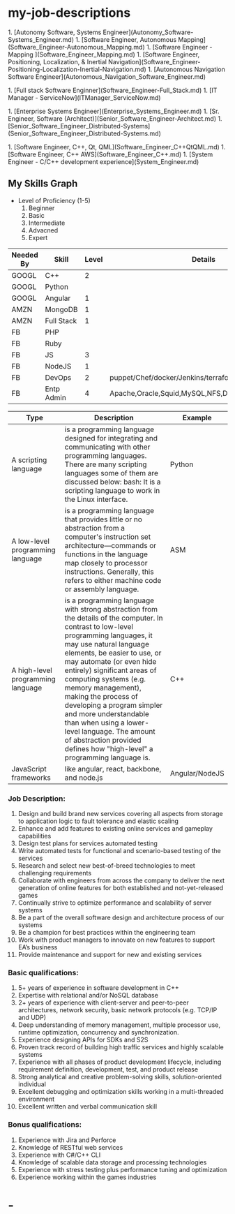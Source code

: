 # my-job-descriptions
<p></p>
 1. [Autonomy Software, Systems Engineer](Autonomy_Software-Systems_Engineer.md)
 1. [Software Engineer, Autonomous Mapping](Software_Engineer-Autonomous_Mapping.md)
 1. [Software Engineer - Mapping ](Software_Engineer_Mapping.md)
 1. [Software Engineer, Positioning, Localization, & Inertial Navigation](Software_Engineer-Positioning-Localization-Inertial-Navigation.md)
 1. [Autonomous Navigation Software Engineer](Autonomous_Navigation_Software_Engineer.md)
<p></p>
 1. [Full stack Software Enginner](Software_Engineer-Full_Stack.md)
 1. [IT Manager - ServiceNow](ITManager_ServiceNow.md)
<p></p>
 1. [Enterprise Systems Engineer](Enterprise_Systems_Engineer.md)
 1. [Sr. Engineer, Software (Architect)](Senior_Software_Engineer-Architect.md)
 1. [Senior_Software_Engineer_Distributed-Systems](Senior_Software_Engineer_Distributed-Systems.md)
<p></p>
 1. [Software Engineer, C++, Qt, QML](Software_Engineer_C++QtQML.md)
 1. [Software Engineer, C++ AWS](Software_Engineer_C++.md)
 1. [System Engineer - C/C++ development experience](System_Engineer.md)
<p></p>

## My Skills Graph
- Level of Proficiency (1-5) 
  1. Beginner
  2. Basic
  3. Intermediate
  4. Advacned
  5. Expert

|Needed By| Skill | Level | Details |TARGET |
| --- | --- | --- | --- | --- |
| GOOGL |C++ | 2 | |3 |
| GOOGL | Python | | |
| GOOGL | Angular | 1 | | 2 |
| AMZN | MongoDB | 1 | | 2 |
| AMZN | Full Stack | 1 | | 2 |
| FB | PHP | | |
| FB | Ruby | | |
| FB | JS | 3 | | 4 | 
| FB | NodeJS| 1 | | 2 |
| FB | DevOps| 2 |puppet/Chef/docker/Jenkins/terraform| 3 |
| FB | Entp Admin | 4 |Apache,Oracle,Squid,MySQL,NFS,DHCP,SSH,DNS,SNMP| 5 |

|  Type    |  Description | Example |
| --- | --- | --- |
| A scripting language | is a programming language designed for integrating and communicating with other programming languages. There are many scripting languages some of them are discussed below: bash: It is a scripting language to work in the Linux interface.| Python |
|A low-level programming language |is a programming language that provides little or no abstraction from a computer's instruction set architecture—commands or functions in the language map closely to processor instructions. Generally, this refers to either machine code or assembly language. | ASM |
| A high-level programming language | is a programming language with strong abstraction from the details of the computer. In contrast to low-level programming languages, it may use natural language elements, be easier to use, or may automate (or even hide entirely) significant areas of computing systems (e.g. memory management), making the process of developing a program simpler and more understandable than when using a lower-level language. The amount of abstraction provided defines how "high-level" a programming language is.| C++ |
|JavaScript frameworks |like angular, react, backbone, and node.js| Angular/NodeJS|



### Job Description:

 1. Design and build brand new services covering all aspects from storage to application logic to fault tolerance and elastic scaling
 1. Enhance and add features to existing online services and gameplay capabilities
 1. Design test plans for services automated testing
 1. Write automated tests for functional and scenario-based testing of the services
 1. Research and select new best-of-breed technologies to meet challenging requirements
 1. Collaborate with engineers from across the company to deliver the next generation of online features for both established and not-yet-released games
 1. Continually strive to optimize performance and scalability of server systems
 1. Be a part of the overall software design and architecture process of our systems
 1. Be a champion for best practices within the engineering team
 1. Work with product managers to innovate on new features to support EA’s business
 1. Provide maintenance and support for new and existing services
 
### Basic qualifications:

 1. 5+ years of experience in software development in C++
 1. Expertise with relational and/or NoSQL database
 1. 2+ years of experience with client-server and peer-to-peer architectures, network security, basic network protocols (e.g. TCP/IP and UDP)
 1. Deep understanding of memory management, multiple processor use, runtime optimization, concurrency and synchronization.
 1. Experience designing APIs for SDKs and S2S
 1. Proven track record of building high traffic services and highly scalable systems
 1. Experience with all phases of product development lifecycle, including requirement definition, development, test, and product release
 1. Strong analytical and creative problem-solving skills, solution-oriented individual
 1. Excellent debugging and optimization skills working in a multi-threaded environment
 1. Excellent written and verbal communication skill
 
### Bonus qualifications:

 1. Experience with Jira and Perforce
 1. Knowledge of RESTful web services
 1. Experience with C#/C++ CLI
 1. Knowledge of scalable data storage and processing technologies
 1. Experience with stress testing plus performance tuning and optimization
 1. Experience working within the games industries
 
 # -

